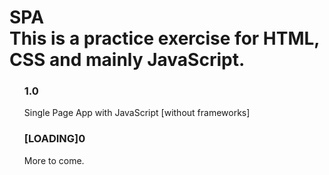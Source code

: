 # SPA</br>This is a practice exercise for HTML, CSS and mainly JavaScript.
<ul><li style="list-style: none;"> <h3>1.0</h3>
Single Page App with JavaScript [without frameworks] </li>
  <li style="list-style: none;"> <h3>[LOADING]0</h3>
More to come. </li>
  </ul>
